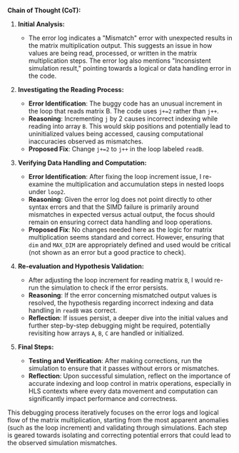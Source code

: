 **Chain of Thought (CoT):**

1. **Initial Analysis:**
   - The error log indicates a "Mismatch" error with unexpected results in the matrix multiplication output. This suggests an issue in how values are being read, processed, or written in the matrix multiplication steps. The error log also mentions "Inconsistent simulation result," pointing towards a logical or data handling error in the code.

2. **Investigating the Reading Process:**
   - **Error Identification**: The buggy code has an unusual increment in the loop that reads matrix B. The code uses `j+=2` rather than `j++`.
   - **Reasoning**: Incrementing `j` by 2 causes incorrect indexing while reading into array `B`. This would skip positions and potentially lead to uninitialized values being accessed, causing computational inaccuracies observed as mismatches.
   - **Proposed Fix**: Change `j+=2` to `j++` in the loop labeled `readB`.

3. **Verifying Data Handling and Computation:**
   - **Error Identification**: After fixing the loop increment issue, I re-examine the multiplication and accumulation steps in nested loops under `loop2`.
   - **Reasoning**: Given the error log does not point directly to other syntax errors and that the SIMD failure is primarily around mismatches in expected versus actual output, the focus should remain on ensuring correct data handling and loop operations.
   - **Proposed Fix**: No changes needed here as the logic for matrix multiplication seems standard and correct. However, ensuring that `dim` and `MAX_DIM` are appropriately defined and used would be critical (not shown as an error but a good practice to check).

4. **Re-evaluation and Hypothesis Validation:**
   - After adjusting the loop increment for reading matrix `B`, I would re-run the simulation to check if the error persists.
   - **Reasoning**: If the error concerning mismatched output values is resolved, the hypothesis regarding incorrect indexing and data handling in `readB` was correct.
   - **Reflection**: If issues persist, a deeper dive into the initial values and further step-by-step debugging might be required, potentially revisiting how arrays `A`, `B`, `C` are handled or initialized.

5. **Final Steps:**
   - **Testing and Verification**: After making corrections, run the simulation to ensure that it passes without errors or mismatches.
   - **Reflection**: Upon successful simulation, reflect on the importance of accurate indexing and loop control in matrix operations, especially in HLS contexts where every data movement and computation can significantly impact performance and correctness.

This debugging process iteratively focuses on the error logs and logical flow of the matrix multiplication, starting from the most apparent anomalies (such as the loop increment) and validating through simulations. Each step is geared towards isolating and correcting potential errors that could lead to the observed simulation mismatches.